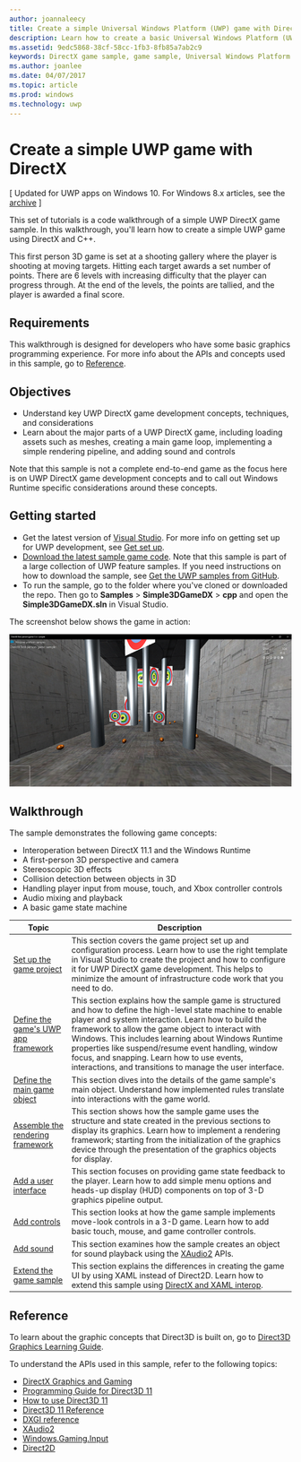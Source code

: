 ```yaml
---
author: joannaleecy
title: Create a simple Universal Windows Platform (UWP) game with DirectX
description: Learn how to create a basic Universal Windows Platform (UWP) game with DirectX and C++.
ms.assetid: 9edc5868-38cf-58cc-1fb3-8fb85a7ab2c9
keywords: DirectX game sample, game sample, Universal Windows Platform (UWP), Direct3D 11 game
ms.author: joanlee
ms.date: 04/07/2017
ms.topic: article
ms.prod: windows
ms.technology: uwp
---
```


# Create a simple UWP game with DirectX


\[ Updated for UWP apps on Windows 10. For Windows 8.x articles, see the [archive](http://go.microsoft.com/fwlink/p/?linkid=619132) \]

This set of tutorials is a code walkthrough of a simple UWP DirectX game sample. In this walkthrough, you'll learn how to create a simple UWP game using DirectX and C++.

This first person 3D game is set at a shooting gallery where the player is shooting at moving targets. Hitting each target awards a set number of points. There are 6 levels with increasing difficulty that the player can progress through. At the end of the levels, the points are tallied, and the player is awarded a final score.

## Requirements

This walkthrough is designed for developers who have some basic graphics programming experience. For more info about the APIs and concepts used in this sample, go to [Reference](#reference).

## Objectives

* Understand key UWP DirectX game development concepts, techniques, and considerations
* Learn about the major parts of a UWP DirectX game, including loading assets such as meshes, creating a main game loop, implementing a simple rendering pipeline, and adding sound and controls

Note that this sample is not a complete end-to-end game as the focus here is on UWP DirectX game development concepts and to call out Windows Runtime specific considerations around these concepts.

## Getting started

* Get the latest version of [Visual Studio](https://www.visualstudio.com/downloads/). For more info on getting set up for UWP development, see [Get set up](https://docs.microsoft.com/windows/uwp/get-started/get-set-up).
* [Download the latest sample game code](https://github.com/Microsoft/Windows-universal-samples/tree/master/Samples/Simple3DGameDX). Note that this sample is part of a large collection of UWP feature samples. If you need instructions on how to download the sample, see [Get the UWP samples from GitHub](https://docs.microsoft.com/windows/uwp/get-started/get-uwp-app-samples).
* To run the sample, go to the folder where you've cloned or downloaded the repo. Then go to __Samples__ > __Simple3DGameDX__ > __cpp__ and open the __Simple3DGameDX.sln__ in Visual Studio.

The screenshot below shows the game in action:

![the game sample in action](images/simple-dx-game-overview.png)

## Walkthrough

The sample demonstrates the following game concepts:

-   Interoperation between DirectX 11.1 and the Windows Runtime
-   A first-person 3D perspective and camera
-   Stereoscopic 3D effects
-   Collision detection between objects in 3D
-   Handling player input from mouse, touch, and Xbox controller controls
-   Audio mixing and playback
-   A basic game state machine

| Topic | Description |
|---------------------------------------------------------------------------------------------------|----------------------------------------------------------------------------------------------------------------------------------------------------------------------------------------------------------------------------------------------------------------------------------------------------------------------------------------------------------------------------------------------------------------------------------------------------------------|
| [Set up the game project](tutorial--setting-up-the-games-infrastructure.md) | This section covers the game project set up and configuration process. Learn how to use the right template in Visual Studio to create the project and how to configure it for UWP DirectX game development. This helps to minimize the amount of infrastructure code work that you need to do. |
| [Define the game's UWP app framework](tutorial--building-the-games-metro-style-app-framework.md) | This section explains how the sample game is structured and how to define the high-level state machine to enable player and system interaction. Learn how to build the framework to allow the game object to interact with Windows. This includes learning about Windows Runtime properties like suspend/resume event handling, window focus, and snapping. Learn how to use events, interactions, and transitions to manage the user interface. |
| [Define the main game object](tutorial--defining-the-main-game-loop.md) | This section dives into the details of the game sample's main object. Understand how implemented rules translate into interactions with the game world. |
| [Assemble the rendering framework](tutorial--assembling-the-rendering-pipeline.md) | This section shows how the sample game uses the structure and state created in the previous sections to display its graphics. Learn how to implement a rendering framework; starting from the initialization of the graphics device through the presentation of the graphics objects for display. |
| [Add a user interface](tutorial--adding-a-user-interface.md) | This section focuses on providing game state feedback to the player. Learn how to add simple menu options and heads-up display (HUD) components on top of 3-D graphics pipeline output. |
| [Add controls](tutorial--adding-controls.md) |This section looks at how the game sample implements move-look controls in a 3-D game. Learn how to add basic touch, mouse, and game controller controls. |
| [Add sound](tutorial--adding-sound.md) | This section examines how the sample creates an object for sound playback using the [XAudio2](https://msdn.microsoft.com/library/windows/desktop/ee415813) APIs. |
| [Extend the game sample](tutorial-resources.md) | This section explains the differences in creating the game UI by using XAML instead of Direct2D. Learn how to extend this sample using [DirectX and XAML interop](directx-and-xaml-interop.md).|

## Reference

To learn about the graphic concepts that Direct3D is built on, go to [Direct3D Graphics Learning Guide](https://docs.microsoft.com/windows/uwp/graphics-concepts/).

To understand the APIs used in this sample, refer to the following topics:
* [DirectX Graphics and Gaming](https://msdn.microsoft.com/library/windows/apps/ee663274)
* [Programming Guide for Direct3D 11](https://msdn.microsoft.com/library/windows/apps/ff476345)
* [How to use Direct3D 11](https://msdn.microsoft.com/library/windows/desktop/hh404569)
* [Direct3D 11 Reference](https://msdn.microsoft.com/library/windows/apps/ff476147)
* [DXGI reference](https://msdn.microsoft.com/library/windows/apps/bb205169)
* [XAudio2](https://msdn.microsoft.com/library/windows/apps/hh405049)
* [Windows.Gaming.Input](https://docs.microsoft.com/uwp/api/Windows.Gaming.Input)
* [Direct2D](https://msdn.microsoft.com/library/windows/apps/dd370990.aspx) 
 
